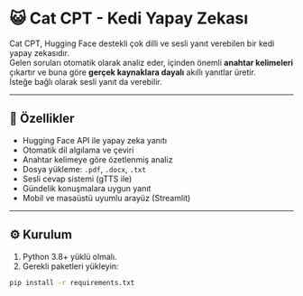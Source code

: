 # 😺 Cat CPT - Kedi Yapay Zekası

Cat CPT, Hugging Face destekli çok dilli ve sesli yanıt verebilen bir kedi yapay zekasıdır.  
Gelen soruları otomatik olarak analiz eder, içinden önemli **anahtar kelimeleri** çıkartır ve buna göre **gerçek kaynaklara dayalı** akıllı yanıtlar üretir.  
İsteğe bağlı olarak sesli yanıt da verebilir.

---

## 🚀 Özellikler

- Hugging Face API ile yapay zeka yanıtı
- Otomatik dil algılama ve çeviri
- Anahtar kelimeye göre özetlenmiş analiz
- Dosya yükleme: `.pdf`, `.docx`, `.txt`
- Sesli cevap sistemi (gTTS ile)
- Gündelik konuşmalara uygun yanıt
- Mobil ve masaüstü uyumlu arayüz (Streamlit)

---

## ⚙️ Kurulum

1. Python 3.8+ yüklü olmalı.
2. Gerekli paketleri yükleyin:

```bash
pip install -r requirements.txt

